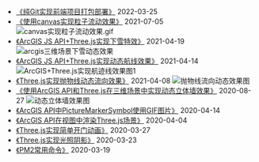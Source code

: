 - [《纯Git实现前端项目打包部署》](https://github.com/travelclover/article/blob/master/2022/纯Git实现前端项目打包部署.md) 2022-03-25
- [《使用canvas实现粒子流动效果》](https://github.com/travelclover/article/blob/master/2021/使用canvas实现粒子流动效果.md) 2021-07-05
![canvas实现粒子流动效果.gif](https://travelclover.github.io/img/2021/07/canvas实现粒子流动效果.gif)
- [《ArcGIS JS API+Three.js实现下雪特效》](https://github.com/travelclover/article/blob/master/2021/ArcGIS%20JS%20API+Three.js实现下雪特效.md) 2021-04-19
![arcgis三维场景下雪动态效果](https://travelclover.github.io/img/2021/04/三维场景下雪动态效果.gif)
- [《ArcGIS JS API+Three.js实现动态航线效果》](https://github.com/travelclover/article/blob/master/2021/ArcGIS%20JS%20API+Three.js实现动态航线效果.md) 2021-04-14
![ArcGIS+Three.js实现航迹线效果图1](https://travelclover.github.io/img/2021/04/ArcGIS%2BThree.js实现航迹线效果1.gif)
- [《Three.js实现抛物线动态流向效果》](https://github.com/travelclover/article/blob/master/2021/Three.js实现抛物线动态流向效果.md) 2021-04-08
![抛物线流向动态效果图](https://travelclover.github.io/img/2021/04/抛物线动态流向效果.gif)
- [《使用ArcGIS API和Three.js在三维场景中实现动态立体墙效果》](https://github.com/travelclover/article/blob/master/2020/使用ArcGIS%20API和Three.js在三维场景中实现动态立体墙效果.md) 2020-08-27
![动态立体墙效果图](https://travelclover.github.io/img/2020/08/动态立体墙效果图.gif) 
- [《ArcGIS API中PictureMarkerSymbol使用GIF图片》](https://github.com/travelclover/article/blob/master/2020/ArcGIS%20API%E4%B8%ADPictureMarkerSymbol%E4%BD%BF%E7%94%A8GIF%E5%9B%BE%E7%89%87.md) 2020-04-14
- [《ArcGIS API在视图中渲染Three.js场景》](https://github.com/travelclover/article/blob/master/2020/ArcGIS%20API%E5%9C%A8%E8%A7%86%E5%9B%BE%E4%B8%AD%E6%B8%B2%E6%9F%93Three.js%E5%9C%BA%E6%99%AF.md) 2020-04-04
- [《Three.js实现简单开门动画》](https://github.com/travelclover/article/blob/master/2020/Three.js%E5%AE%9E%E7%8E%B0%E7%AE%80%E5%8D%95%E5%BC%80%E9%97%A8%E5%8A%A8%E7%94%BB.md) 2020-03-27
- [《Three.js实现光照阴影》](https://github.com/travelclover/article/blob/master/2020/Three.js%E5%AE%9E%E7%8E%B0%E5%85%89%E7%85%A7%E9%98%B4%E5%BD%B1.md) 2020-03-23
- [《PM2常用命令》](https://github.com/travelclover/article/blob/master/2020/PM2%20%E5%B8%B8%E7%94%A8%E5%91%BD%E4%BB%A4.md) 2020-03-19
